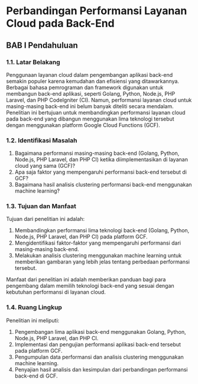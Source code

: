 # Perbandingan Performansi Layanan Cloud pada Back-End

## BAB I Pendahuluan

### 1.1. Latar Belakang
Penggunaan layanan cloud dalam pengembangan aplikasi back-end semakin populer karena kemudahan dan efisiensi yang ditawarkannya. Berbagai bahasa pemrograman dan framework digunakan untuk membangun back-end aplikasi, seperti Golang, Python, Node.js, PHP Laravel, dan PHP CodeIgniter (CI). Namun, performansi layanan cloud untuk masing-masing back-end ini belum banyak diteliti secara mendalam. Penelitian ini bertujuan untuk membandingkan performansi layanan cloud pada back-end yang dibangun menggunakan lima teknologi tersebut dengan menggunakan platform Google Cloud Functions (GCF).

### 1.2. Identifikasi Masalah
1. Bagaimana performansi masing-masing back-end (Golang, Python, Node.js, PHP Laravel, dan PHP CI) ketika diimplementasikan di layanan cloud yang sama (GCF)?
2. Apa saja faktor yang mempengaruhi performansi back-end tersebut di GCF?
3. Bagaimana hasil analisis clustering performansi back-end menggunakan machine learning?

### 1.3. Tujuan dan Manfaat
Tujuan dari penelitian ini adalah:
1. Membandingkan performansi lima teknologi back-end (Golang, Python, Node.js, PHP Laravel, dan PHP CI) pada platform GCF.
2. Mengidentifikasi faktor-faktor yang mempengaruhi performansi dari masing-masing back-end.
3. Melakukan analisis clustering menggunakan machine learning untuk memberikan gambaran yang lebih jelas tentang perbedaan performansi tersebut.

Manfaat dari penelitian ini adalah memberikan panduan bagi para pengembang dalam memilih teknologi back-end yang sesuai dengan kebutuhan performansi di layanan cloud.

### 1.4. Ruang Lingkup
Penelitian ini meliputi:
1. Pengembangan lima aplikasi back-end menggunakan Golang, Python, Node.js, PHP Laravel, dan PHP CI.
2. Implementasi dan pengujian performansi aplikasi back-end tersebut pada platform GCF.
3. Pengumpulan data performansi dan analisis clustering menggunakan machine learning.
4. Penyajian hasil analisis dan kesimpulan dari perbandingan performansi back-end di GCF.